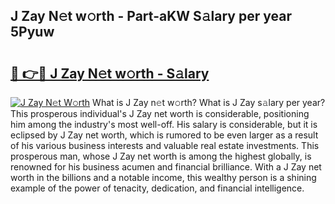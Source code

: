 ## J Zay N𝚎t w𝚘rth - Part-aKW S𝚊lary per year 5Pyuw

# <h2><a href="http://gc2grr.nevu.top/?p=J+Zay">🔗 👉🔴 J Zay N𝚎t w𝚘rth - S𝚊lary</a></h2>

[![J Zay N𝚎t W𝚘rth](https://i.imgur.com/Oavwk0R.jpeg)](http://gc2grr.nevu.top/?p=J+Zay)
What is J Zay n𝚎t w𝚘rth? What is J Zay s𝚊lary per year?
This prosperous individual's J Zay net worth is considerable, positioning him among the industry's most well-off. His salary is considerable, but it is eclipsed by J Zay net worth, which is rumored to be even larger as a result of his various business interests and valuable real estate investments. This prosperous man, whose J Zay net worth is among the highest globally, is renowned for his business acumen and financial brilliance. With a J Zay net worth in the billions and a notable income, this wealthy person is a shining example of the power of tenacity, dedication, and financial intelligence.
